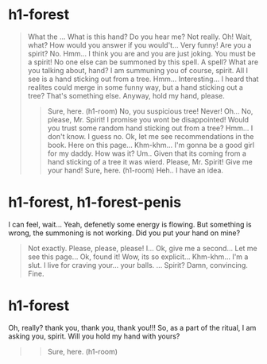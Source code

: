 # h1-forest

> What the ... What is this hand?
Do you hear me?
> Not really.
Oh! Wait, what? How would you answer if you would't... Very funny!
Are you a spirit?
> No.
Hmm... I think you are and you are just joking.
You must be a spirit! No one else can be summoned by this spell.
> A spell? What are you talking about, hand?
I am summuning you of course, spirit.
> All I see is a hand sticking out from a tree.
Hmm... Interesting...
I heard that realites could merge in some funny way, but a hand sticking out a tree? That's something else.
Anyway, hold my hand, please.
>> Sure, here. (h1-room)
> No, you suspicious tree! Never!
Oh... No, please, Mr. Spirit! I promise you wont be disappointed!
> Would you trust some random hand sticking out from a tree?
Hmm... I don't know. I guess no.
Ok, let me see recommendations in the book.  Here on this page... Khm-khm...
I'm gonna be a good girl for my daddy.
How was it?
> Um.. Given that its coming from a hand sticking of a tree it was wierd.
Please, Mr. Spirit! Give me your hand!
>> Sure, here. (h1-room)
> Heh.. I have an idea.
# h1-forest, h1-forest-penis

I can feel, wait...
Yeah, defenetly some energy is flowing. But something is wrong, the summoning is not working.
Did you put your hand on mine?
> Not exactly.
Please, please, please! I... Ok, give me a second...
Let me see this page...
Ok, found it! Wow, its so explicit... Khm-khm...
I'm a slut. I live for craving your... your balls.
...
Spirit?
> Damn, convincing. Fine.
# h1-forest
Oh, really? thank you, thank you, thank you!!!
So, as a part of the ritual, I am asking you, spirit. Will you hold my hand with yours?
>> Sure, here. (h1-room)
